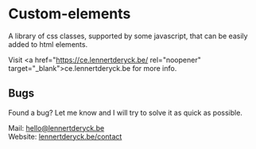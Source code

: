 # Custom-elements
A library of css classes, supported by some javascript, that can be easily added to html elements.

Visit <a href="https://ce.lennertderyck.be/ rel="noopener" target="_blank">ce.lennertderyck.be</a> for more info.

## Bugs
Found a bug? Let me know and I will try to solve it as quick as possible.

Mail: <a href="mailto:hello@lennertderyck.be?subject=Custom elements - Bug">hello@lennertderyck.be</a><br>
Website: <a href="https://lennertderyck.be/contact" rel="noopener" target="_blank">lennertderyck.be/contact</a>
